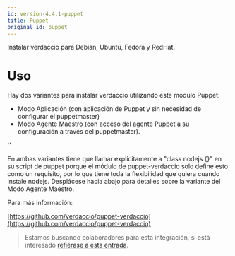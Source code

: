 ```yaml
---
id: version-4.4.1-puppet
title: Puppet
original_id: puppet
---
```


Instalar verdaccio para Debian, Ubuntu, Fedora y RedHat.

# Uso

Hay dos variantes para instalar verdaccio utilizando este módulo Puppet:

* Modo Aplicación (con aplicación de Puppet y sin necesidad de configurar el puppetmaster)
* Modo Agente Maestro (con acceso del agente Puppet a su configuración a través del puppetmaster).

<div id="codefund">''</div>

En ambas variantes tiene que llamar explícitamente a "class nodejs {}" en su script de puppet porque el módulo de puppet-verdaccio solo define esto como un requisito, por lo que tiene toda la flexibilidad que quiera cuando instale nodejs. Desplácese hacia abajo para detalles sobre la variante del Modo Agente Maestro.

Para más información:

[https://github.com/verdaccio/puppet-verdaccio](https://github.com/verdaccio/puppet-verdaccio)

> Estamos buscando colaboradores para esta integración, si está interesado [ refiérase a esta entrada](https://github.com/verdaccio/puppet-verdaccio/issues/11).




